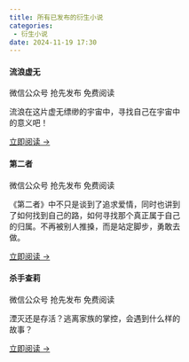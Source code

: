 ```yaml
---
title: 所有已发布的衍生小说
categories:
 - 衍生小说
date: 2024-11-19 17:30
---
```


<div class="card text-white bg-dark mb-3" style="max-width: 20rem;">
  <div class="card-body">
    <h4 class="card-title">流浪虚无</h4>
    <span class="badge text-bg-success"><i class="bi bi-wechat"></i> 微信公众号 抢先发布</span> <span class="badge text-bg-primary">免费阅读</span>
    <br>
    <p class="card-text">流浪在这片虚无缥缈的宇宙中，寻找自己在宇宙中的意义吧！</p>
        <a href="https://mp.weixin.qq.com/mp/appmsgalbum?__biz=Mzg2Njg5NTM1MA==&action=getalbum&album_id=3525729119851872258&scene=173&subscene=90&sessionid=1721568208&enterid=1721568263&from_msgid=2247484203&from_itemidx=1&count=3&nolastread=1#wechat_redirect" class="card-link link-offset-2 link-offset-3-hover link-underline link-underline-opacity-0 link-underline-opacity-75-hover">立即阅读 →</a>
  </div>
</div>

<div class="card text-white bg-dark mb-3" style="max-width: 20rem;">
  <div class="card-body">
    <h4 class="card-title">第二者</h4>
    <span class="badge text-bg-success"><i class="bi bi-wechat"></i> 微信公众号 抢先发布</span> <span class="badge text-bg-primary">免费阅读</span>
    <br>
    <p class="card-text">《第二者》中不只是谈到了追求爱情，同时也讲到了如何找到自己的路，如何寻找那个真正属于自己的归属。不再被别人推搡，而是站定脚步，勇敢去做。</p>
        <a href="https://mp.weixin.qq.com/mp/appmsgalbum?__biz=Mzg2Njg5NTM1MA==&action=getalbum&album_id=3517284581697224706&scene=126&sessionid=1145766547#wechat_redirect" class="card-link link-offset-2 link-offset-3-hover link-underline link-underline-opacity-0 link-underline-opacity-75-hover">立即阅读 →</a>
  </div>
</div>

<div class="card text-white bg-dark mb-3" style="max-width: 20rem;">
  <div class="card-body">
    <h4 class="card-title">杀手查莉</h4>
    <span class="badge text-bg-success"><i class="bi bi-wechat"></i> 微信公众号 抢先发布</span> <span class="badge text-bg-primary">免费阅读</span>
    <br>
    <p class="card-text">湮灭还是存活？逃离家族的掌控，会遇到什么样的故事？</p>
        <a href="https://mp.weixin.qq.com/mp/appmsgalbum?__biz=Mzg2Njg5NTM1MA==&action=getalbum&album_id=3517284581697224706&scene=126&sessionid=1145766547#wechat_redirect" class="card-link link-offset-2 link-offset-3-hover link-underline link-underline-opacity-0 link-underline-opacity-75-hover">立即阅读 →</a>
  </div>
</div>